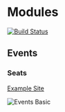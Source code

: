 # Modules

[![Build Status](https://digitalfuel.visualstudio.com/Camp%20Crud/_apis/build/status/camp-modules.modules?branchName=master)](https://digitalfuel.visualstudio.com/Camp%20Crud/_build/latest?definitionId=5&branchName=master)

## Events

### Seats

[Example Site](https://camp-events.staging.oregon.platform-os.com/)

![Events Basic](https://user-images.githubusercontent.com/5578256/57936376-cf98cf00-7891-11e9-958f-2e7b3f543a9e.png)
